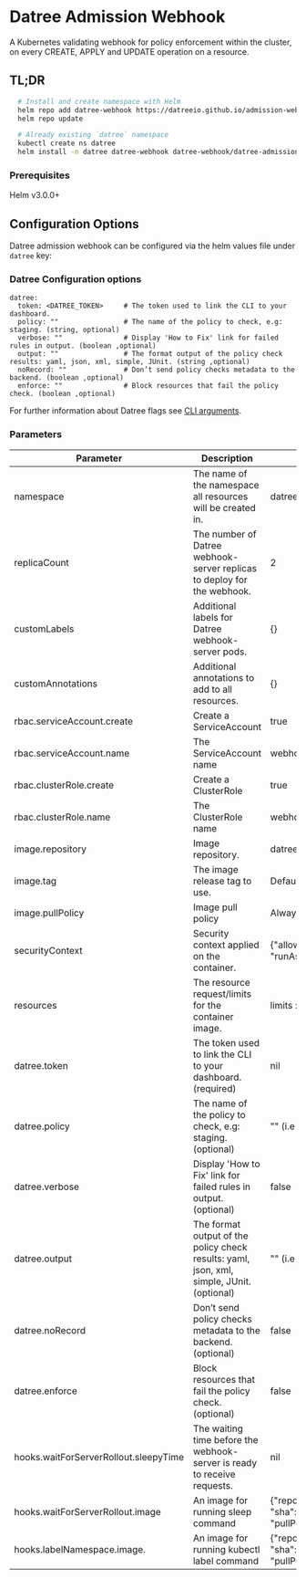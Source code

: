 # Datree Admission Webhook

A Kubernetes validating webhook for policy enforcement within the cluster, on every CREATE, APPLY and UPDATE operation
on a resource.

## TL;DR

```bash
  # Install and create namespace with Helm
  helm repo add datree-webhook https://datreeio.github.io/admission-webhook-datree/
  helm repo update

  # Already existing `datree` namespace
  kubectl create ns datree
  helm install -n datree datree-webhook datree-webhook/datree-admission-webhook --set datree.token=<DATREE_TOKEN>
```

### Prerequisites

Helm v3.0.0+

## Configuration Options

Datree admission webhook can be configured via the helm values file under `datree` key:

### Datree Configuration options

```
datree:
  token: <DATREE_TOKEN>     # The token used to link the CLI to your dashboard.
  policy: ""                # The name of the policy to check, e.g: staging. (string, optional)
  verbose: ""               # Display 'How to Fix' link for failed rules in output. (boolean ,optional)
  output: ""                # The format output of the policy check results: yaml, json, xml, simple, JUnit. (string ,optional)
  noRecord: ""              # Don’t send policy checks metadata to the backend. (boolean ,optional)
  enforce: ""               # Block resources that fail the policy check. (boolean ,optional)
```

For further information about Datree flags see [CLI arguments](https://hub.datree.io/setup/cli-arguments).

### Parameters

| Parameter                             | Description                                                                               | Default                                                                                                                                     |
|---------------------------------------|-------------------------------------------------------------------------------------------|---------------------------------------------------------------------------------------------------------------------------------------------|
| namespace                             | The name of the namespace all resources will be created in.                               | datree                                                                                                                                      |
| replicaCount                          | The number of Datree webhook-server replicas to deploy for the webhook.                   | 2                                                                                                                                           |
| customLabels                          | Additional labels for Datree webhook-server pods.                                         | {}                                                                                                                                          |
| customAnnotations                     | Additional annotations to add to all resources.                                           | {}                                                                                                                                          |
| rbac.serviceAccount.create            | Create a ServiceAccount                                                                   | true                                                                                                                                        |
| rbac.serviceAccount.name              | The ServiceAccount name                                                                   | webhook-server-datree                                                                                                                       |
| rbac.clusterRole.create               | Create a ClusterRole                                                                      | true                                                                                                                                        |
| rbac.clusterRole.name                 | The ClusterRole name                                                                      | webhook-server-datree                                                                                                                       |
| image.repository                      | Image repository.                                                                         | datree/admission-webhook                                                                                                                    |
| image.tag                             | The image release tag to use.                                                             | Defaults to Chart appVersion                                                                                                                |
| image.pullPolicy                      | Image pull policy                                                                         | Always                                                                                                                                      |
| securityContext                       | Security context applied on the container.                                                | {"allowPrivilegeEscalation":false,"readOnlyRootFilesystem":true, "runAsNonRoot":true,"runAsUser":25000}                                     |
| resources                             | The resource request/limits for the container image.                                      | limits :cpu: 1000m, memory: 512Mi requests: cpu:100m, memory:256Mi                                                                          |
| datree.token                          | The token used to link the CLI to your dashboard. (required)                              | nil                                                                                                                                         |
| datree.policy                         | The name of the policy to check, e.g: staging. (optional)                                 | "" (i.e "default")                                                                                                                          |
| datree.verbose                        | Display 'How to Fix' link for failed rules in output. (optional)                          | false                                                                                                                                       |
| datree.output                         | The format output of the policy check results: yaml, json, xml, simple, JUnit. (optional) | "" (i.e beautiful😊)                                                                                                                        |
| datree.noRecord                       | Don’t send policy checks metadata to the backend. (optional)                              | false                                                                                                                                       |
| datree.enforce                        | Block resources that fail the policy check. (optional)                                    | false                                                                                                                                       |
| hooks.waitForServerRollout.sleepyTime | The waiting time before the webhook-server is ready to receive requests.                  | nil                                                                                                                                         |
| hooks.waitForServerRollout.image      | An image for running sleep command                                                        | {"repository": "alpine", "sha":"sha256:1304f174557314a7ed9eddb4eab12fed12cb0cd9809e4c28f29af86979a3c870", "pullPolicy":"Always"}            |
| hooks.labelNamespace.image.           | An image for running kubectl label command                                                | {"repository": "bitnami/kubectl", "sha":"sha256:d3c17f1dc6e665dcc78e8c14a83ae630bc3d65b07ea11c5f1a012c2c6786d039", "pullPolicy":"Always"}   |
